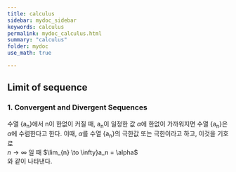 ```yaml
---
title: calculus
sidebar: mydoc_sidebar
keywords: calculus
permalink: mydoc_calculus.html
summary: "calculus"
folder: mydoc
use_math: true

---
```


## Limit of sequence

### 1. Convergent and Divergent Sequences

수열 {a<sub>n</sub>}에서 n이 한없이 커질 때, a<sub>n</sub>이 일정한 값 $\alpha$에 한없이 가까워지면 수열 {a<sub>n</sub>}은 $\alpha$에 수렴한다고 한다. 이때, $\alpha$를 수열 {a<sub>n</sub>}의 극한값 또는 극한이라고 하고, 이것을 기호로
<br>
${n \to \infty}$ 일 때 $\lim_{n} \to \infty}a_n = \alpha$
<br>
와 같이 나타낸다.